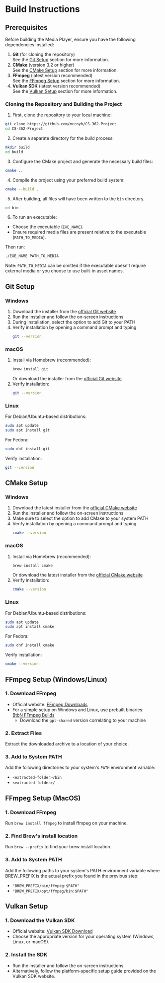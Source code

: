 # Build Instructions

## Prerequisites

Before building the Media Player, ensure you have the following dependencies installed:

1. **Git** (for cloning the repository)\
   See the [Git Setup](#git-setup) section for more information.
2. **CMake** (version 3.2 or higher)\
   See the [CMake Setup](#cmake-setup) section for more information.
3. **FFmpeg** (latest version recommended)\
   See the [FFmpeg Setup](#ffmpeg-setup-windowslinux) section for more information.
4. **Vulkan SDK** (latest version recommended)\
   See the [Vulkan Setup](#vulkan-setup) section for more information.

### Cloning the Repository and Building the Project

1. First, clone the repository to your local machine:

```bash
git clone https://github.com/mccoyh/CS-362-Project
cd CS-362-Project
```

2. Create a separate directory for the build process:

```bash
mkdir build
cd build
```

3. Configure the CMake project and generate the necessary build files:

```bash
cmake ..
```

4. Compile the project using your preferred build system:

```bash
cmake --build .
```

5. After building, all files will have been written to the `bin` directory.

```bash
cd bin
```

6. To run an executable:
 - Choose the executable (`EXE_NAME`).
 - Ensure required media files are present relative to the executable (`PATH_TO_MEDIA`).

Then run:
```bash
./EXE_NAME PATH_TO_MEDIA
```

Note: `PATH_TO_MEDIA` can be omitted if the executable doesn’t require external media or you choose to use built-in asset names.

## Git Setup

### Windows
1. Download the installer from the [official Git website](https://git-scm.com/download/win)
2. Run the installer and follow the on-screen instructions
3. During installation, select the option to add Git to your PATH
4. Verify installation by opening a command prompt and typing:
   ```bash
   git --version
   ```

### macOS
1. Install via Homebrew (recommended):
   ```bash
   brew install git
   ```
   Or download the installer from the [official Git website](https://git-scm.com/download/mac)
2. Verify installation:
   ```bash
   git --version
   ```

### Linux
For Debian/Ubuntu-based distributions:
```bash
sudo apt update
sudo apt install git
```

For Fedora:
```bash
sudo dnf install git
```

Verify installation:
```bash
git --version
```

## CMake Setup

### Windows
1. Download the latest installer from the [official CMake website](https://cmake.org/download/#latest)
2. Run the installer and follow the on-screen instructions
3. Make sure to select the option to add CMake to your system PATH
4. Verify installation by opening a command prompt and typing:
   ```bash
   cmake --version
   ```

### macOS
1. Install via Homebrew (recommended):
   ```bash
   brew install cmake
   ```
   Or download the latest installer from the [official CMake website](https://cmake.org/download/#latest)
2. Verify installation:
   ```bash
   cmake --version
   ```

### Linux
For Debian/Ubuntu-based distributions:
```bash
sudo apt update
sudo apt install cmake
```

For Fedora:
```bash
sudo dnf install cmake
```

Verify installation:
```bash
cmake --version
```

## FFmpeg Setup (Windows/Linux)

### 1. Download FFmpeg
- Official website: [FFmpeg Downloads](https://www.ffmpeg.org/download.html)
- For a simple setup on Windows and Linux, use prebuilt binaries:  
  [BtbN FFmpeg Builds](https://github.com/BtbN/FFmpeg-Builds/releases)
    - Download the `gpl-shared` version correlating to your machine

### 2. Extract Files
Extract the downloaded archive to a location of your choice.

### 3. Add to System PATH
Add the following directories to your system's `PATH` environment variable:
- `<extracted-folder>/bin`
- `<extracted-folder>/`
## FFmpeg Setup (MacOS)

### 1. Download FFmpeg
Run `brew install ffmpeg` to install ffmpeg on your machine.

### 2. Find Brew's install location
Run `brew --prefix` to find your brew install location.

### 3. Add to System PATH
Add the following paths to your system's PATH environment variable where BREW_PREFIX is the actual prefix you found in the previous step:
- `"BREW_PREFIX/bin/ffmpeg:$PATH"`
- `"BREW_PREFIX/opt/ffmpeg/bin:$PATH"`


## Vulkan Setup

### 1. Download the Vulkan SDK
- Official website: [Vulkan SDK Download](https://www.lunarg.com/vulkan-sdk/)
- Choose the appropriate version for your operating system (Windows, Linux, or macOS).

### 2. Install the SDK
- Run the installer and follow the on-screen instructions.
- Alternatively, follow the platform-specific setup guide provided on the Vulkan SDK website.